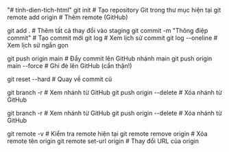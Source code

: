 "# tinh-dien-tich-html" 
git init                     # Tạo repository Git trong thư mục hiện tại
git remote add origin <url> # Thêm remote (GitHub)

git add .                                   # Thêm tất cả thay đổi vào staging
git commit -m "Thông điệp commit"           # Tạo commit mới
git log                                     # Xem lịch sử commit
git log --oneline                           # Xem lịch sử ngắn gọn

git push origin main                        # Đẩy commit lên GitHub nhánh main
git push origin main --force                # Ghi đè lên GitHub (cẩn thận!)

git reset --hard <commit-hash>             # Quay về commit cũ

git branch -r                               # Xem nhánh từ GitHub
git push origin --delete <branch-name>      # Xóa nhánh từ GitHub

git branch -r                               # Xem nhánh từ GitHub
git push origin --delete <branch-name>      # Xóa nhánh từ GitHub

git remote -v                               # Kiểm tra remote hiện tại
git remote remove origin                    # Xóa remote tên origin
git remote set-url origin <url>             # Thay đổi URL của origin
